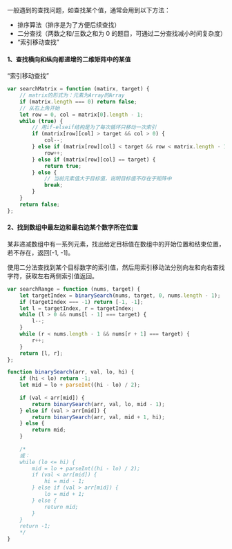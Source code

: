 一般遇到的查找问题，如查找某个值，通常会用到以下方法：

- 排序算法（排序是为了方便后续查找）
- 二分查找（两数之和/三数之和为 0 的题目，可通过二分查找减小时间复杂度）
- “索引移动查找”

#### 1、查找横向和纵向都递增的二维矩阵中的某值

“索引移动查找”

```js
var searchMatrix = function (matirx, target) {
    // matrix的形式为：元素为Array的Array
    if (matrix.length === 0) return false;
    // 从右上角开始
    let row = 0, col = matrix[0].length - 1;
    while (true) {
        // 用if-elseif结构是为了每次循环只移动一次索引
        if (matrix[row][col] > target && col > 0) {
            col--;
        } else if (matrix[row][col] < target && row < matrix.length - 1) {
            row++;
        } else if (matrix[row][col] == target) {
            return true;
        } else {
            // 当前元素值大于目标值，说明目标值不存在于矩阵中
            break;
        }
    }
    return false;
};
```

#### 2、找到数组中最左边和最右边某个数字所在位置

某非递减数组中有一系列元素，找出给定目标值在数组中的开始位置和结束位置，若不存在，返回[-1, -1]。

使用二分法查找到某个目标数字的索引值，然后用索引移动法分别向左和向右查找字符，获取左右两侧索引值返回。

```js
var searchRange = function (nums, target) {
	let targetIndex = binarySearch(nums, target, 0, nums.length - 1);
    if (targetIndex === -1) return [-1, -1];
    let l = targetIndex, r = targetIndex;
    while (l > 0 && nums[l - 1] === target) {
        l--;
    }
    while (r < nums.length - 1 && nums[r + 1] === target) {
        r++;
    }
    return [l, r];
};

function binarySearch(arr, val, lo, hi) {
    if (hi < lo) return -1;
    let mid = lo + parseInt((hi - lo) / 2);
    
    if (val < arr[mid]) {
        return binarySearch(arr, val, lo, mid - 1);
    } else if (val > arr[mid]) {
        return binarySearch(arr, val, mid + 1, hi);
    } else {
        return mid;
    }
    
    /*
    或：
    while (lo <= hi) {
    	mid = lo + parseInt((hi - lo) / 2);
        if (val < arr[mid]) {
            hi = mid - 1;
        } else if (val > arr[mid]) {
            lo = mid + 1;
        } else {
            return mid;
        }
    }
    return -1;
    */
}
```

